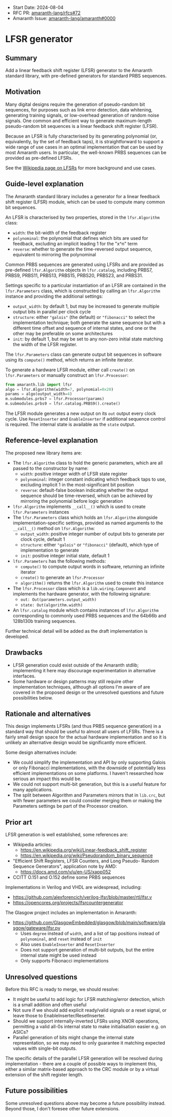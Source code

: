 - Start Date: 2024-08-04
- RFC PR: [amaranth-lang/rfcs#72](https://github.com/amaranth-lang/rfcs/pull/72)
- Amaranth Issue: [amaranth-lang/amaranth#0000](https://github.com/amaranth-lang/amaranth/issues/0000)

# LFSR generator

## Summary
[summary]: #summary

Add a linear feedback shift register (LFSR) generator to the Amaranth standard
library, with pre-defined generators for standard PRBS sequences.

## Motivation
[motivation]: #motivation

Many digital designs require the generation of pseudo-random bit sequences,
for purposes such as link error detection, data whitening, generating training
signals, or low-overhead generation of random noise signals. One common and
efficient way to generate maximum-length pseudo-random bit sequences is a
linear feedback shift register (LFSR).

Because an LFSR is fully characterised by its generating polynomial (or,
equivalently, by the set of feedback taps), it is straightforward to support
a wide range of use cases in an optimal implementation that can be used by
most Amaranth users. In particular, the well-known PRBS sequences can be
provided as pre-defined LFSRs.

See the [Wikipedia page on LFSRs] for more background and use cases.

[Wikipedia page on LFSRs]: https://en.wikipedia.org/wiki/Linear-feedback_shift_register

## Guide-level explanation
[guide-level-explanation]: #guide-level-explanation

The Amaranth standard library includes a generator for a linear feedback shift
register (LFSR) module, which can be used to compute many common bit sequences.

An LFSR is characterised by two properties, stored in the `lfsr.Algorithm`
class:

* `width`: the bit-width of the feedback register
* `polynominal`: the polynomial that defines which bits are used for feedback,
  excluding an implicit leading 1 for the "x^n" term
* `reverse`: whether to generate the time-reversed output sequence, equivalent
  to mirroring the polynominal

Common PRBS sequences are generated using LFSRs and are provided as pre-defined
`lfsr.Algorithm` objects in `lfsr.catalog`, including PRBS7, PRBS9, PRBS11,
PRBS13, PRBS15, PRBS20, PRBS23, and PRBS31.

Settings specific to a particular instantiation of an LFSR are contained in the
`lfsr.Parameters` class, which is constructed by calling an `lfsr.Algorithm`
instance and providing the additional settings:

* `output_width`: by default 1, but may be increased to generate multiple
  output bits in parallel per clock cycle
* `structure`: either `"galois"` (the default) or `"fibonacci"` to select the
  implementation technique; both generate the same sequence but with a
  different time offset and sequence of internal states, and one or the
  other may be preferable on some architectures
* `init`: by default 1, but may be set to any non-zero initial state matching
  the width of the LFSR register.

The `lfsr.Parameters` class can generate output bit sequences in software using
its `compute()` method, which returns an infinite iterator.

To generate a hardware LFSR module, either call `create()` on `lfsr.Parameters`
or manually construct an `lfsr.Processor`:

```python
from amaranth.lib import lfsr
algo = lfsr.Algorithm(width=7, polynomial=0x20)
params = algo(output_width=4)
m.submodules.prbs7 = lfsr.Processor(params)
m.submodules.prbs9 = lfsr.catalog.PRBS9().create()
```

The LFSR module generates a new output on its `out` output every clock cycle.
Use `ResetInserter` and `EnableInserter` if additional sequence control is
required. The internal state is available as the `state` output.

## Reference-level explanation
[reference-level-explanation]: #reference-level-explanation

The proposed new library items are:

* The `lfsr.Algorithm` class to hold the generic parameters, which are all passed
  to the constructor by name:
    * `width`: positive integer width of LFSR state register
    * `polynominal`: integer constant indicating which feedback taps to use,
       excluding implicit 1 in the most-significant bit position
    * `reverse`: default-false boolean indicating whether the output sequence
      should be time-reversed, which can be achieved by mirroring the
      polynomial before logic generation
* `lfsr.Algorithm` implements `__call__()` which is used to create `lfsr.Parameters` instances
* The `lfsr.Parameters` class which holds an `lfsr.Algorithm` alongside
  implementation-specific settings, provided as named arguments to the
  `__call__()` method on `lfsr.Algorithm`:
    * `output_width`: positive integer number of output bits to generate per clock cycle, default 1
    * `structure`: either `"galois"` or `"fibonacci"` (default), which type of
        implementation to generate
    * `init`: positive integer initial state, default 1
* `lfsr.Parameters` has the following methods:
    * `compute()` to compute output words in software, returning an infinite iterator
    * `create()` to generate an `lfsr.Processor`
    * `algorithm()` returns the `lfsr.Algorithm` used to create this instance
* The `lfsr.Processor` class which is a `lib.wiring.Component` and implements
  the hardware generator, with the following signature:
    * `out: Out(parameters.output_width)`
    * `state: Out(algorithm.width)`
* An `lfsr.catalog` module which contains instances of `lfsr.Algorithm`
  corresponding to commonly used PRBS sequences and the 64b66b and 128b130b
  training sequences.

Further technical detail will be added as the draft implementation is developed.

## Drawbacks
[drawbacks]: #drawbacks

* LFSR generation could exist outside of the Amaranth stdlib; implementing it
  here may discourage experimentation in alternative interfaces.
* Some hardware or design patterns may still require other implementation
  techniques, although all options I'm aware of are covered in the proposed
  design or the unresolved questions and future possibilities below.

## Rationale and alternatives
[rationale-and-alternatives]: #rationale-and-alternatives

This design implements LFSRs (and thus PRBS sequence generation) in a standard
way that should be useful to almost all users of LFSRs. There is a fairly small
design space for the actual hardware implementation and so it is unlikely an
alternative design would be significantly more efficient.

Some design alternatives include:

* We could simplify the implementation and API by only supporting Galois or
  only Fibonacci implementations, with the downside of potentially less
  efficient implementations on some platforms.
  I haven't researched how serious an impact this would be.
* We could not support multi-bit generation, but this is a useful feature for
  many applications.
* The split between Algorithm and Parameters mirrors that in `lib.crc`,
  but with fewer parameters we could consider merging them or making the
  Parameters settings be part of the Processor creation.

## Prior art
[prior-art]: #prior-art

LFSR generation is well established, some references are:

* Wikipedia articles:
    * https://en.wikipedia.org/wiki/Linear-feedback_shift_register
    * https://en.wikipedia.org/wiki/Pseudorandom_binary_sequence
* "Efficient Shift Registers, LFSR Counters, and Long Pseudo- Random Sequence Generators", application note by AMD:
    * https://docs.amd.com/v/u/en-US/xapp052
* CCITT O.151 and O.152 define some PRBS sequences

Implementations in Verilog and VHDL are widespread, including:

* https://github.com/alexforencich/verilog-lfsr/blob/master/rtl/lfsr.v
* https://opencores.org/projects/lfsrcountergenerator

The Glasgow project includes an implementation in Amaranth:

* https://github.com/GlasgowEmbedded/glasgow/blob/main/software/glasgow/gateware/lfsr.py
    * Uses `degree` instead of `width`, and a list of tap positions instead of
      `polynominal`, and `reset` instead of `init`
    * Also uses `EnableInserter` and `ResetInserter`
    * Does not support generation of multi-bit outputs, but the entire internal
      state might be used instead
    * Only supports Fibonacci implementations

## Unresolved questions
[unresolved-questions]: #unresolved-questions

Before this RFC is ready to merge, we should resolve:

* It might be useful to add logic for LFSR matching/error detection, which is
  a small addition and often useful
* Not sure if we should add explicit ready/valid signals or a reset signal,
  or leave those to EnableInserter/ResetInserter.
* Should we support internally-inverted LFSRs using XNOR operations, permitting
  a valid all-0s internal state to make initialisation easier e.g. on ASICs?
* Parallel generation of bits might change the internal state representation,
  so we may need to only guarantee it matching expected values with single-bit
  outputs.

The specific details of the parallel LFSR generation will be resolved during
implementation - there are a couple of possible ways to implement this, either
a similar matrix-based approach to the CRC module or by a virtual extension of
the shift register length.

## Future possibilities
[future-possibilities]: #future-possibilities

Some unresolved questions above may become a future possibility instead.
Beyond those, I don't foresee other future extensions.

